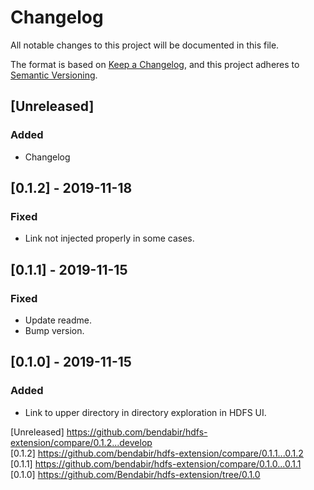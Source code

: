 # Changelog

All notable changes to this project will be documented in this file.

The format is based on [Keep a Changelog](https://keepachangelog.com/en/1.0.0/),
and this project adheres to [Semantic Versioning](https://semver.org/spec/v2.0.0.html).

## [Unreleased]

### Added

- Changelog

## [0.1.2] - 2019-11-18

### Fixed

- Link not injected properly in some cases.

## [0.1.1] - 2019-11-15

### Fixed

- Update readme.
- Bump version.

## [0.1.0] - 2019-11-15

### Added

- Link to upper directory in directory exploration in HDFS UI.

[Unreleased] https://github.com/bendabir/hdfs-extension/compare/0.1.2...develop <br />
[0.1.2] https://github.com/bendabir/hdfs-extension/compare/0.1.1...0.1.2 <br />
[0.1.1] https://github.com/bendabir/hdfs-extension/compare/0.1.0...0.1.1 <br />
[0.1.0] https://github.com/Bendabir/hdfs-extension/tree/0.1.0
